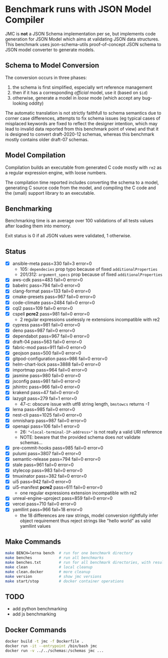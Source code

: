 # Benchmark runs with JSON Model Compiler

JMC is **not** a JSON Schema implementation per se, but implements code generation
for JSON Model which aims at validating JSON data structures.
This benchmark uses json-schema-utils proof-of-concept JSON schema to JSON model
converter to generate models.

## Schema to Model Conversion

The conversion occurs in three phases:

1. the schema is first simplified, especially wrt reference management
2. then if it has a corresponding _official_ model, use it (based on `$id`)
3. otherwise, generate a model in _loose_ mode (which accept any bug-looking oddity)

The automatic translation is not strictly faithfull to schema semantics due to corner case
differences, attempts to fix schema issues (eg typical cases of misplaced keywords
are fixed to reflect the designer intention, which may lead to invalid data reported
from this benchmark point of view) and that it is designed to convert draft-2020-12 schemas,
whereas this benchmark mostly contains older draft-07 schemas.

## Model Compilation

Compilation builds an executable from generated C code mostly with `re2` as a regular
expression engine, with loose numbers.

The compilation time reported includes converting the schema to a model,
generating C source code from the model, and compiling the C code and the (small)
support library to an executable.

## Benchmarking

Benchmarking time is an average over 100 validations of all tests values after
loading them into memory.

Exit status is 0 if all JSON values were validated, 1 otherwise.

## Status

- [x] ansible-meta pass=330 fail=3 error=0
  - 105: `dependecies` prop typo because of fixed `additionalProperties`
  - 201/312: `argument_specs` prop because of fixed `additionalProperties`
- [x] aws-cdk pass=483 fail=0 error=0
- [x] babelrc pass=794 fail=0 error=0
- [x] clang-format pass=133 fail=0 error=0
- [x] cmake-presets pass=967 fail=0 error=0
- [x] code-climate pass=2484 fail=0 error=0
- [x] cql2 pass=109 fail=0 error=0
- [x] cspell **pcre2** pass=981 fail=0 error=0
  - 2 regular expressions uselessly re extensions incompatible with re2
- [x] cypress pass=981 fail=0 error=0
- [x] deno pass=987 fail=0 error=0
- [x] dependabot pass=967 fail=0 error=0
- [x] draft-04 pass=563 fail=0 error=0
- [x] fabric-mod pass=911 fail=0 error=0
- [x] geojson pass=500 fail=0 error=0
- [x] gitpod-configuration pass=986 fail=0 error=0
- [x] helm-chart-lock pass=3888 fail=0 error=0
- [x] importmap pass=964 fail=0 error=0
- [x] jasmine pass=980 fail=0 error=0
- [x] jsconfig pass=981 fail=0 error=0
- [x] jshintrc pass=966 fail=0 error=0
- [x] krakend pass=47 fail=0 error=0
- [x] lazygit pass=279 fail=1 error=0
  - 47-c: obscure issue with utf8 string length, `bmstowcs` returns _-1_
- [x] lerna pass=985 fail=0 error=0
- [x] nest-cli pass=1025 fail=0 error=0
- [x] omnisharp pass=987 fail=0 error=0
- [x] openapi pass=106 fail=1 error=0
  - 26: `"<local-terminal-IP-address>"` is not really a valid URI reference
  - NOTE: beware that the provided schema does _not_ validate schemas…
- [x] pre-commit-hooks pass=985 fail=0 error=0
- [x] pulumi pass=3807 fail=0 error=0
- [x] semantic-release pass=794 fail=0 error=0
- [x] stale pass=961 fail=0 error=0
- [x] stylecop pass=983 fail=0 error=0
- [x] tmuxinator pass=382 fail=0 error=0
- [x] ui5 pass=942 fail=0 error=0
- [x] ui5-manifest **pcre2** pass=611 fail=0 error=0
  - one regular expressions extension incompatible with re2
- [x] unreal-engine-uproject pass=859 fail=0 error=0
- [x] vercel pass=710 fail=0 error=0
- [x] yamllint pass=966 fail=18 error=0
  - the 18 differences are raw strings, model conversion rightfully infer object requirement
    thus reject strings like "hello world" as valid yamllint values

## Make Commands

```sh
make BENCH=lerna bench  # run for one benchmark directory
make benches            # run all benchmarks
make benches.txt        # run for all benchmark directories, with results in this file
make clean              # local cleanup
make clean.docker       # more cleanup
make version            # show jmc versions
make start/stop         # docker container operations
```

## TODO

- add python benchmarking
- add js benchmarking

## Docker Commands

```sh
docker build -t jmc -f Dockerfile .
docker run -it --entrypoint /bin/bash jmc
docker run -v ../../schemas:/schemas jmc ...
```
